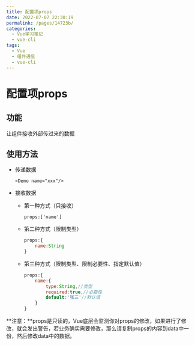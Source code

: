```yaml
---
title: 配置项props
date: 2022-07-07 22:30:19
permalink: /pages/14723b/
categories:
  - Vue学习笔记
  - vue-cli
tags:
  - Vue
  - 组件通信
  - vue-cli
---
```

# 配置项props

## 功能

让组件接收外部传过来的数据

## 使用方法

- 传递数据

  `<Demo name="xxx"/>`

- 接收数据

  - 第一种方式（只接收）

    `props:['name']`

  - 第二种方式（限制类型）

    ```javascript
    props:{
        name:String
    }
    ```

  - 第三种方式（限制类型、限制必要性、指定默认值）

    ```javascript
    props:{
        name:{
            type:String,//类型
            required:true,//必要性
            default:'张三'//默认值
        }
    }
    ```

**注意：**props是只读的，Vue底层会监测你对props的修改，如果进行了修改，就会发出警告，若业务确实需要修改，那么请复制props的内容到data中一份，然后修改data中的数据。
